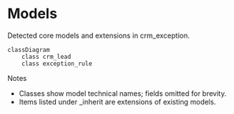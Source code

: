 # Models

Detected core models and extensions in crm_exception.

```mermaid
classDiagram
    class crm_lead
    class exception_rule
```

Notes
- Classes show model technical names; fields omitted for brevity.
- Items listed under _inherit are extensions of existing models.

